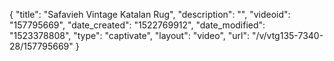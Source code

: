 {
    "title": "Safavieh Vintage Katalan Rug",
    "description": "",
    "videoid": "157795669",
    "date_created": "1522769912",
    "date_modified": "1523378808",
    "type": "captivate",
    "layout": "video",
    "url": "\/v\/vtg135-7340-28\/157795669"
}